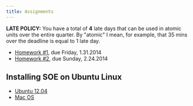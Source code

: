 ```yaml
---
title: Assignments 
---
```


**LATE POLICY:** You have a total of **4** late days that can be used in
atomic units over the entire quarter. By "atomic" I mean, for example, that
35 mins over the deadline is equal to 1 late day.

- [Homework #1](homeworks/hw1.html), due Friday, 1.31.2014
- [Homework #2](homeworks/hw2.html), due Sunday, 2.24.2014

<!---
- [Homework #3](homeworks/hw3.html), due Sunday, 2.17.2014
- [Homework #4](homeworks/hw4.html), due Friday, 3.8.2014
- [Final](homeworks/final.html)    , due Friday, March 23
-->

Installing SOE on Ubuntu Linux
------------------------------

- [Ubuntu 12.04](homeworks/soe-instructions-ubuntu-12.04.html)
- [Mac OS](homeworks/soe-instructions-macos-10.6.html)
